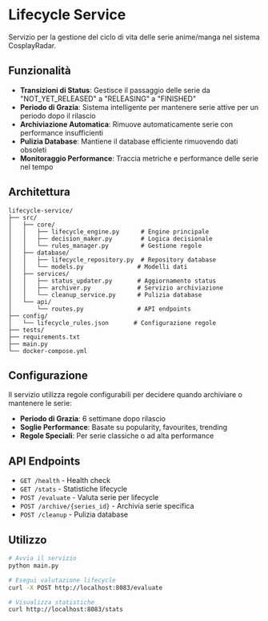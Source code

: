 # Lifecycle Service

Servizio per la gestione del ciclo di vita delle serie anime/manga nel sistema CosplayRadar.

## Funzionalità

- **Transizioni di Status**: Gestisce il passaggio delle serie da "NOT_YET_RELEASED" a "RELEASING" a "FINISHED"
- **Periodo di Grazia**: Sistema intelligente per mantenere serie attive per un periodo dopo il rilascio
- **Archiviazione Automatica**: Rimuove automaticamente serie con performance insufficienti
- **Pulizia Database**: Mantiene il database efficiente rimuovendo dati obsoleti
- **Monitoraggio Performance**: Traccia metriche e performance delle serie nel tempo

## Architettura

```
lifecycle-service/
├── src/
│   ├── core/
│   │   ├── lifecycle_engine.py      # Engine principale
│   │   ├── decision_maker.py        # Logica decisionale
│   │   └── rules_manager.py         # Gestione regole
│   ├── database/
│   │   ├── lifecycle_repository.py  # Repository database
│   │   └── models.py               # Modelli dati
│   ├── services/
│   │   ├── status_updater.py       # Aggiornamento status
│   │   ├── archiver.py             # Servizio archiviazione
│   │   └── cleanup_service.py      # Pulizia database
│   └── api/
│       └── routes.py               # API endpoints
├── config/
│   └── lifecycle_rules.json       # Configurazione regole
├── tests/
├── requirements.txt
├── main.py
└── docker-compose.yml
```

## Configurazione

Il servizio utilizza regole configurabili per decidere quando archiviare o mantenere le serie:

- **Periodo di Grazia**: 6 settimane dopo rilascio
- **Soglie Performance**: Basate su popularity, favourites, trending
- **Regole Speciali**: Per serie classiche o ad alta performance

## API Endpoints

- `GET /health` - Health check
- `GET /stats` - Statistiche lifecycle
- `POST /evaluate` - Valuta serie per lifecycle
- `POST /archive/{series_id}` - Archivia serie specifica
- `POST /cleanup` - Pulizia database

## Utilizzo

```bash
# Avvia il servizio
python main.py

# Esegui valutazione lifecycle
curl -X POST http://localhost:8083/evaluate

# Visualizza statistiche
curl http://localhost:8083/stats
```
